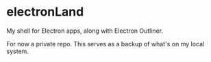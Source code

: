 # electronLand

My shell for Electron apps, along with Electron Outliner.

For now a private repo. This serves as a backup of what's on my local system.

